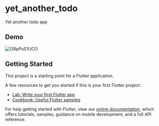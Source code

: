 # yet_another_todo

Yet another todo app

## Demo

![ORpPuS1UCO](https://user-images.githubusercontent.com/55974615/144429471-c0823c00-32c1-4130-9890-087167264686.gif)

## Getting Started

This project is a starting point for a Flutter application.

A few resources to get you started if this is your first Flutter project:

- [Lab: Write your first Flutter app](https://flutter.dev/docs/get-started/codelab)
- [Cookbook: Useful Flutter samples](https://flutter.dev/docs/cookbook)

For help getting started with Flutter, view our
[online documentation](https://flutter.dev/docs), which offers tutorials,
samples, guidance on mobile development, and a full API reference.
